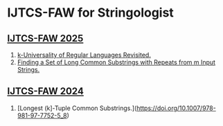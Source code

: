 # IJTCS-FAW for Stringologist
## [IJTCS-FAW 2025](https://dblp.org/db/conf/faw/faw2025.html)
  1. [k-Universality of Regular Languages Revisited.](https://doi.org/10.1007/978-981-96-8312-3_2)  
  2. [Finding a Set of Long Common Substrings with Repeats from m Input Strings.](https://doi.org/10.1007/978-981-96-8312-3_14)  
  
## [IJTCS-FAW 2024](https://dblp.org/db/conf/faw/faw2024.html)
  1. [Longest (k]-Tuple Common Substrings.](https://doi.org/10.1007/978-981-97-7752-5_8)  
  